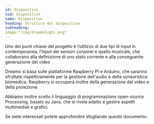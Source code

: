 ```yaml
---
id: dispositivo
nid: dispositivo
name: Dispositivo
heading: Struttura del dispositivo 
subheading: 
image:"/img/dreamologhi.png"
---
```


<p>Uno dei punti chiave del progetto è l’utilizzo di due tipi di input in contemporanea, l’input dei sensori corporei e quello musicale, che collaborano alla definizione di uno stato corrente e alla conseguente generazione del video </p>
<p>Dreamo si basa sulle piattaforme Raspberry PI e Arduino, che saranno sfruttate rispettivamente per la gestione dell'audio e della sonsoristica biomedica. Raspberry si occuperà inoltre della generazione del video e della proiezione.</p>
<p>Abbiamo inoltre scelto il linguaggio di programmazione open-source Processing, basato su Java, che si rivela adatto a gestire aspetti multimediali e grafici.</p>
<p> Se siete interessati potete approfondire sfogliando questo <a href="https://drive.google.com/open?id=1OZDLGxfbXZeDAKrvFt3UCfgj15zuz4HuL2U-3lGGjKE"></a> documento.</p>


<!-- frase originale: <p>Queste informazioni vengono quindi utilizzate per scegliere l'effetto visivo che più si adatta alla performance, nonché per rendere il video reattivo e dinamico.</p> -->
<!-- image: "/img/dreamologhi.png" -->
